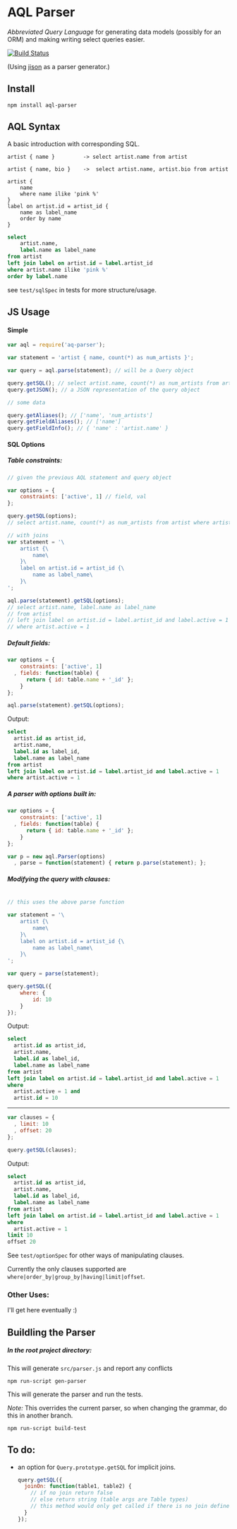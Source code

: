 # AQL Parser

*Abbreviated Query Language* for generating data models (possibly for an ORM)
and making writing select queries easier.

[![Build Status](https://secure.travis-ci.org/stanistan/aql-parser-js.png?branch=master)](https://travis-ci.org/stanistan/aql-parser-js)

(Using [jison](https://github.com/zaach/jison) as a parser generator.)

## Install

```
npm install aql-parser
```

## AQL Syntax

A basic introduction with corresponding SQL.

```
artist { name }         -> select artist.name from artist
```

```
artist { name, bio }    ->  select artist.name, artist.bio from artist
```

```
artist {
    name
    where name ilike 'pink %'
}
label on artist.id = artist_id {
    name as label_name
    order by name
}
```

```sql
select
    artist.name,
    label.name as label_name
from artist
left join label on artist.id = label.artist_id
where artist.name ilike 'pink %'
order by label.name
```

see `test/sqlSpec` in tests for more structure/usage.

## JS Usage

#### Simple

```js
var aql = require('aq-parser');

var statement = 'artist { name, count(*) as num_artists }';

var query = aql.parse(statement); // will be a Query object

query.getSQL(); // select artist.name, count(*) as num_artists from artist
query.getJSON(); // a JSON representation of the query object

// some data

query.getAliases(); // ['name', 'num_artists']
query.getFieldAliases(); // ['name']
query.getFieldInfo(); // { 'name' : 'artist.name' }
```

#### SQL Options

##### Table constraints:

```js
// given the previous AQL statement and query object

var options = {
    constraints: ['active', 1] // field, val
};

query.getSQL(options);
// select artist.name, count(*) as num_artists from artist where artist.active = 1

// with joins
var statement = '\
    artist {\
        name\
    }\
    label on artist.id = artist_id {\
        name as label_name\
    }\
';

aql.parse(statement).getSQL(options);
// select artist.name, label.name as label_name
// from artist
// left join label on artist.id = label.artist_id and label.active = 1
// where artist.active = 1
```

##### Default fields:

```js
var options = {
    constraints: ['active', 1]
  , fields: function(table) {
      return { id: table.name + '_id' };
    }
};

aql.parse(statement).getSQL(options);
```

Output:

```sql
select
  artist.id as artist_id,
  artist.name,
  label.id as label_id,
  label.name as label_name
from artist
left join label on artist.id = label.artist_id and label.active = 1
where artist.active = 1
```

##### A parser with options built in:

```js
var options = {
    constraints: ['active', 1]
  , fields: function(table) {
      return { id: table.name + '_id' };
    }
};

var p = new aql.Parser(options)
  , parse = function(statement) { return p.parse(statement); };
```

##### Modifying the query with clauses:

```js

// this uses the above parse function

var statement = '\
    artist {\
        name\
    }\
    label on artist.id = artist_id {\
        name as label_name\
    }\
';

var query = parse(statement);

query.getSQL({
    where: {
        id: 10
    }
});
```

Output:

```sql
select
  artist.id as artist_id,
  artist.name,
  label.id as label_id,
  label.name as label_name
from artist
left join label on artist.id = label.artist_id and label.active = 1
where
  artist.active = 1 and
  artist.id = 10
```

---

```js
var clauses = {
  , limit: 10
  , offset: 20
};

query.getSQL(clauses);
```

Output:

```sql
select
  artist.id as artist_id,
  artist.name,
  label.id as label_id,
  label.name as label_name
from artist
left join label on artist.id = label.artist_id and label.active = 1
where
  artist.active = 1
limit 10
offset 20
```

See `test/optionSpec` for other ways of manipulating clauses.

Currently the only clauses supported are `where|order_by|group_by|having|limit|offset`.

### Other Uses:

I'll get here eventually :)

## Buildling the Parser

##### In the root project directory:

This will generate `src/parser.js` and report any conflicts

```
npm run-script gen-parser
```

This will generate the parser and run the tests.

*Note:* This overrides the current parser, so when changing the grammar,
do this in another branch.

```
npm run-script build-test
```

## To do:

- an option for `Query.prototype.getSQL` for implicit joins.

  ```js
  query.getSQL({
    joinOn: function(table1, table2) {
      // if no join return false
      // else return string (table args are Table types)
      // this method would only get called if there is no join defined
    }
  });
  ```
